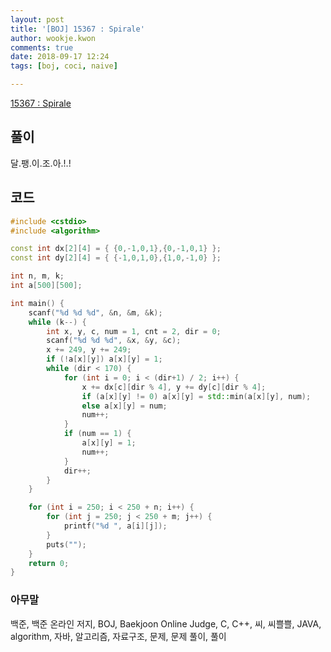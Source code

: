 ```yaml
---
layout: post
title: '[BOJ] 15367 : Spirale'
author: wookje.kwon
comments: true
date: 2018-09-17 12:24
tags: [boj, coci, naive]

---
```


[15367 : Spirale](https://www.acmicpc.net/problem/15367)  

## 풀이

달.팽.이.조.아.!.!

## 코드

```cpp
#include <cstdio>
#include <algorithm>

const int dx[2][4] = { {0,-1,0,1},{0,-1,0,1} };
const int dy[2][4] = { {-1,0,1,0},{1,0,-1,0} };

int n, m, k;
int a[500][500];

int main() {
	scanf("%d %d %d", &n, &m, &k);
	while (k--) {
		int x, y, c, num = 1, cnt = 2, dir = 0;
		scanf("%d %d %d", &x, &y, &c);
		x += 249, y += 249;
		if (!a[x][y]) a[x][y] = 1;
		while (dir < 170) {
			for (int i = 0; i < (dir+1) / 2; i++) {
				x += dx[c][dir % 4], y += dy[c][dir % 4];
				if (a[x][y] != 0) a[x][y] = std::min(a[x][y], num);
				else a[x][y] = num;
				num++;
			}
			if (num == 1) {
				a[x][y] = 1;
				num++;
			}
			dir++;
		}
	}

	for (int i = 250; i < 250 + n; i++) {
		for (int j = 250; j < 250 + m; j++) {
			printf("%d ", a[i][j]);
		}
		puts("");
	}
	return 0;
}
```  

### 아무말  
백준, 백준 온라인 저지, BOJ, Baekjoon Online Judge, C, C++, 씨, 씨쁠쁠, JAVA, algorithm, 자바, 알고리즘, 자료구조, 문제, 문제 풀이, 풀이
